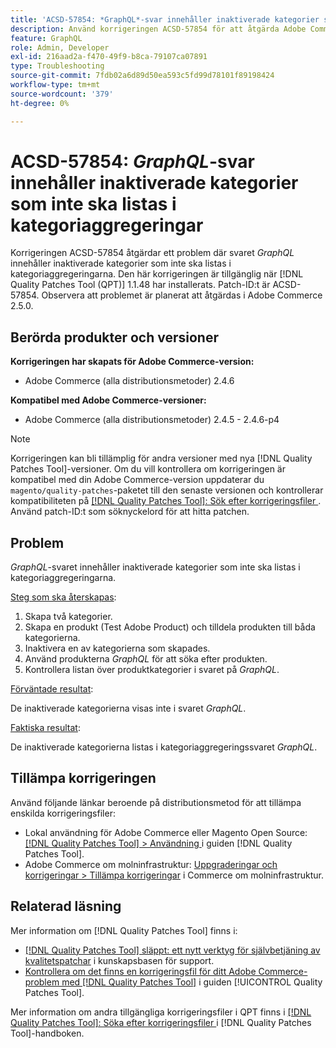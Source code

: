 ```yaml
---
title: 'ACSD-57854: *GraphQL*-svar innehåller inaktiverade kategorier som inte ska listas i kategoriaggregeringarna'
description: Använd korrigeringen ACSD-57854 för att åtgärda Adobe Commerce-problemet där *GraphQL*-svaret innehåller inaktiverade kategorier som inte ska listas i kategoriaggregeringarna.
feature: GraphQL
role: Admin, Developer
exl-id: 216aad2a-f470-49f9-b8ca-79107ca07891
type: Troubleshooting
source-git-commit: 7fdb02a6d89d50ea593c5fd99d78101f89198424
workflow-type: tm+mt
source-wordcount: '379'
ht-degree: 0%

---
```


# ACSD-57854: *GraphQL*-svar innehåller inaktiverade kategorier som inte ska listas i kategoriaggregeringar

Korrigeringen ACSD-57854 åtgärdar ett problem där svaret *GraphQL* innehåller inaktiverade kategorier som inte ska listas i kategoriaggregeringarna. Den här korrigeringen är tillgänglig när [!DNL Quality Patches Tool (QPT)] 1.1.48 har installerats. Patch-ID:t är ACSD-57854. Observera att problemet är planerat att åtgärdas i Adobe Commerce 2.5.0.

## Berörda produkter och versioner

**Korrigeringen har skapats för Adobe Commerce-version:**

* Adobe Commerce (alla distributionsmetoder) 2.4.6

**Kompatibel med Adobe Commerce-versioner:**

* Adobe Commerce (alla distributionsmetoder) 2.4.5 - 2.4.6-p4

>[!NOTE]
>
>Korrigeringen kan bli tillämplig för andra versioner med nya [!DNL Quality Patches Tool]-versioner. Om du vill kontrollera om korrigeringen är kompatibel med din Adobe Commerce-version uppdaterar du `magento/quality-patches`-paketet till den senaste versionen och kontrollerar kompatibiliteten på [[!DNL Quality Patches Tool]: Sök efter korrigeringsfiler ](https://experienceleague.adobe.com/tools/commerce-quality-patches/index.html). Använd patch-ID:t som söknyckelord för att hitta patchen.

## Problem

*GraphQL*-svaret innehåller inaktiverade kategorier som inte ska listas i kategoriaggregeringarna.

<u>Steg som ska återskapas</u>:

1. Skapa två kategorier.
1. Skapa en produkt (Test Adobe Product) och tilldela produkten till båda kategorierna.
1. Inaktivera en av kategorierna som skapades.
1. Använd produkterna *GraphQL* för att söka efter produkten.
1. Kontrollera listan över produktkategorier i svaret på *GraphQL*.

<u>Förväntade resultat</u>:

De inaktiverade kategorierna visas inte i svaret *GraphQL*.

<u>Faktiska resultat</u>:

De inaktiverade kategorierna listas i kategoriaggregeringssvaret *GraphQL*.

## Tillämpa korrigeringen

Använd följande länkar beroende på distributionsmetod för att tillämpa enskilda korrigeringsfiler:

* Lokal användning för Adobe Commerce eller Magento Open Source: [[!DNL Quality Patches Tool] > Användning ](/help/tools/quality-patches-tool/usage.md) i guiden [!DNL Quality Patches Tool].
* Adobe Commerce om molninfrastruktur: [Uppgraderingar och korrigeringar > Tillämpa korrigeringar](https://experienceleague.adobe.com/docs/commerce-cloud-service/user-guide/develop/upgrade/apply-patches.html) i Commerce om molninfrastruktur.

## Relaterad läsning

Mer information om [!DNL Quality Patches Tool] finns i:

* [[!DNL Quality Patches Tool] släppt: ett nytt verktyg för självbetjäning av kvalitetspatchar](https://experienceleague.adobe.com/en/docs/commerce-operations/tools/quality-patches-tool/quality-patches-tool-to-self-serve-quality-patches) i kunskapsbasen för support.
* [Kontrollera om det finns en korrigeringsfil för ditt Adobe Commerce-problem med  [!DNL Quality Patches Tool]](/help/tools/quality-patches-tool/patches-available-in-qpt/check-patch-for-magento-issue-with-magento-quality-patches.md) i guiden [!UICONTROL Quality Patches Tool].


Mer information om andra tillgängliga korrigeringsfiler i QPT finns i [[!DNL Quality Patches Tool]: Söka efter korrigeringsfiler ](https://experienceleague.adobe.com/tools/commerce-quality-patches/index.html) i [!DNL Quality Patches Tool]-handboken.
